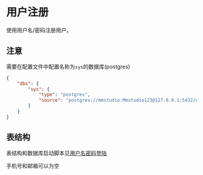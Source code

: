 # 用户注册

使用用户名/密码注册用户。

## 注意

需要在配置文件中配置名称为`sys`的数据库(postgres)

```json
{
	"dbs": {
		"sys": {
			"type": "postgres",
			"source": "postgres://mmstudio:Mmstudio123@127.0.0.1:5432/mmstudio"
		}
	}
}
```

## 表结构

表结构和数据库启动脚本见[用户名密码登陆](https://npmjs.com/package/@mmstudio/an000029)

手机号和邮箱可以为空
